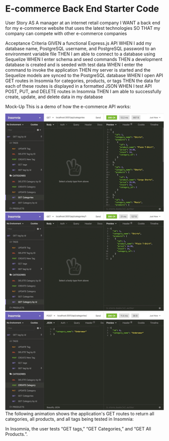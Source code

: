 # E-commerce Back End Starter Code
User Story
AS A manager at an internet retail company
I WANT a back end for my e-commerce website that uses the latest technologies
SO THAT my company can compete with other e-commerce companies

Acceptance Criteria
GIVEN a functional Express.js API
WHEN I add my database name, PostgreSQL username, and PostgreSQL password to an environment variable file
THEN I am able to connect to a database using Sequelize
WHEN I enter schema and seed commands
THEN a development database is created and is seeded with test data
WHEN I enter the command to invoke the application
THEN my server is started and the Sequelize models are synced to the PostgreSQL database
WHEN I open API GET routes in Insomnia for categories, products, or tags
THEN the data for each of these routes is displayed in a formatted JSON
WHEN I test API POST, PUT, and DELETE routes in Insomnia
THEN I am able to successfully create, update, and delete data in my database

Mock-Up
This is a demo of how the e-commerce API works:

![Demo of the application](./assets/images/13-orm-homework-demo-01.gif)
![Demo of the application](./assets/images/13-orm-homework-demo-02.gif)
![Demo of the application](./assets/images/13-orm-homework-demo-03.gif)
The following animation shows the application's GET routes to return all categories, all products, and all tags being tested in Insomnia:

In Insomnia, the user tests “GET tags,” “GET Categories,” and “GET All Products.”.

